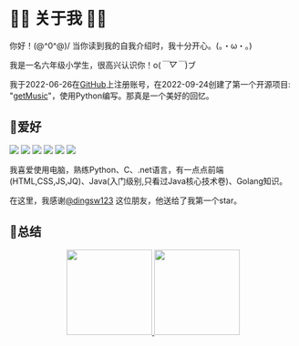 # 🎊🎇 关于我 🎉🎆

你好！\(@^0^@)/ 当你读到我的自我介绍时，我十分开心。(。・ω・。)    

我是一名六年级小学生，很高兴认识你！o(*￣▽￣*)ブ    

我于2022-06-26在[GitHub](https://www.github.com)上注册账号，在2022-09-24创建了第一个开源项目: "[getMusic](https://www.github.com/liyupian/getMusic)"，使用Python编写。那真是一个美好的回忆。  

## 🎀爱好

[![](https://img.shields.io/badge/Computer-gray?logo=baidu)](https://www.baidu.com/s?wd=电脑)
[![](https://img.shields.io/badge/Python-green?logo=baidu)](https://www.baidu.com/s?wd=Python)
[![](https://img.shields.io/badge/Java-red?logo=baidu)](https://www.baidu.com/s?wd=Java)
[![](https://img.shields.io/badge/C-purple?logo=baidu)](https://www.baidu.com/s?wd=C)
[![](https://img.shields.io/badge/.net-blue?logo=baidu)](https://www.baidu.com/s?wd=.net)
[![](https://img.shields.io/badge/Golang-orange?logo=baidu)](https://www.baidu.com/s?wd=Golang)

我喜爱使用电脑，熟练Python、C、.net语言，有一点点前端(HTML,CSS,JS,JQ)、Java(入门级别,只看过Java核心技术卷)、Golang知识。  

在这里，我感谢[@dingsw123](https://www.github.com/dingsw123) 这位朋友，他送给了我第一个star。

## 🎉总结

<a href="https://www.github.com/liyupian">
<div align="center">
<img src="https://github-readme-stats.vercel.app/api?username=liyupian&locale=cn&show_icons=true&bg_color=ffffff&hide_title=true" height=150>
<img src="https://github-readme-stats.vercel.app/api/top-langs/?username=liyupian&layout=compact&locale=cn&bg_color=ffffff&hide_title=true" height=150>
</div>
</a>
